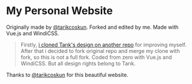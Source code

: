 # My Personal Website

Originally made by [@tarikcoskun](https://github.com/tarikcoskun). Forked and edited by me.
Made with Vue.js and WindiCSS.

> Firstly, [i cloned Tarık's design on another repo](https://github.com/toasting-ops/tarik-site-klon) for improving myself. After that i decided to fork original repo and merge my clone with fork, so this is not a full fork. Coded from zero with Vue.js and WindiCSS. But all design rights belong to Tarık.

Thanks to [@tarikcoskun](https://github.com/tarikcoskun) for this beautiful website.
